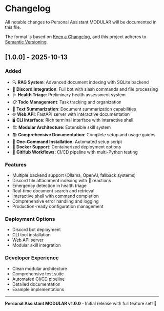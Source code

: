 # Changelog

All notable changes to Personal Assistant MODULAR will be documented in this file.

The format is based on [Keep a Changelog](https://keepachangelog.com/en/1.0.0/),
and this project adheres to [Semantic Versioning](https://semver.org/spec/v2.0.0.html).

## [1.0.0] - 2025-10-13

### Added
- 🔍 **RAG System**: Advanced document indexing with SQLite backend
- 💬 **Discord Integration**: Full bot with slash commands and file processing
- 🩺 **Health Triage**: Preliminary health assessment system
- 📋 **Todo Management**: Task tracking and organization
- 📄 **Text Summarization**: Document summarization capabilities
- 🌐 **Web API**: FastAPI server with interactive documentation
- 🖥️ **CLI Interface**: Rich terminal interface with interactive shell
- 🏗️ **Modular Architecture**: Extensible skill system
- 📚 **Comprehensive Documentation**: Complete setup and usage guides
- 🚀 **One-Command Installation**: Automated setup script
- 🐳 **Docker Support**: Containerized deployment options
- 🔧 **GitHub Workflows**: CI/CD pipeline with multi-Python testing

### Features
- Multiple backend support (Ollama, OpenAI, fallback systems)
- Discord file attachment indexing with 📌 reactions
- Emergency detection in health triage
- Real-time document search and retrieval
- Interactive shell with command completion
- Comprehensive error handling and logging
- Production-ready configuration management

### Deployment Options
- Discord bot deployment
- CLI tool installation
- Web API server
- Modular skill integration

### Developer Experience
- Clean modular architecture
- Comprehensive test suite
- Automated CI/CD pipeline
- Detailed documentation
- Example implementations

---

**Personal Assistant MODULAR v1.0.0** - Initial release with full feature set! 🚀
